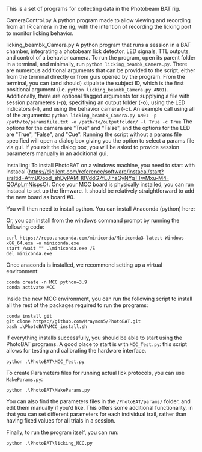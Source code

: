 This is a set of programs for collecting data in the Photobeam BAT rig.

CameraControl.py
A python program made to allow viewing and recording from an IR camera in the rig, with the intention of recording the licking port to monitor licking behavior.

licking_beambk_Camera.py
A python program that runs a session in a BAT chamber, integrating a photobeam lick detector, LED signals, TTL outputs, and control of a behavior camera.
To run the program, open its parent folder in a terminal, and minimally, run `python licking_beambk_Camera.py`. There are numerous additional arguments that can be provided to the script, either from the terminal directly or from guis opened by the program.
From the terminal, you can (and should) stipulate the subject ID, which is the first positional argument (i.e. `python licking_beambk_Camera.py AN01`). Additionally, there are optional flagged arguments for supplying a file with session parameters (-p), specifiying an output folder (-o), using the LED indicators (-l), and using the behavior camera (-c).
An example call using all of the arguments: `python licking_beambk_Camera.py AN01 -p /path/to/paramsfile.txt -o /path/to/outputfolder/ -l True -c True`
The options for the camera are "True" and "False", and the options for the LED are "True", "False", and "Cue".
Running the script without a params file specified will open a dialog box giving you the option to select a params file via gui. If you exit the dialog box, you will be asked to provide session parameters manually in an additional gui. 

Installing:
To install PhotoBAT on a windows machine, you need to start with instacal (https://digilent.com/reference/software/instacal/start?srsltid=AfmBOood_shDyPAMH8VddG7fEJlhaGyNYgTTwMxu-M4-QOApLmNispsO). Once your MCC board is physically installed, you can run instacal to set up the firmware. It should be relatively straightforward to add the new board as board #0.

You will then need to install python. You can install Anaconda (python) here:

Or, you can install from the windows command prompt by running the following code:
```
curl https://repo.anaconda.com/miniconda/Miniconda3-latest-Windows-x86_64.exe -o miniconda.exe
start /wait "" .\miniconda.exe /S
del miniconda.exe
```
Once anaconda is installed, we recommend setting up a virtual environment:
```
conda create -n MCC python=3.9
conda activate MCC
```
Inside the new MCC environment, you can run the following script to install all the rest of the packages required to run the programs:
```
conda install git
git clone https://github.com/Mraymon5/PhotoBAT.git
bash .\PhotoBAT\MCC_install.sh
```
If everything installs successfully, you should be able to start using the PhotoBAT programs.
A good place to start is with `MCC_Test.py`: this script allows for testing and calibrating the hardware interface.
```
python .\PhotoBAT\MCC_Test.py
```

To create Parameters files for running actual lick protocols, you can use `MakeParams.py`:
```
python .\PhotoBAT\MakeParams.py
```
You can also find the parameters files in the `/PhotoBAT/params/` folder, and edit them manually if you'd like. This offers some additional functionality, in that you can set different parameters for each individual trail, rather than having fixed values for all trials in a session.

Finally, to run the program itself, you can run:
```
python .\PhotoBAT\licking_MCC.py
```
